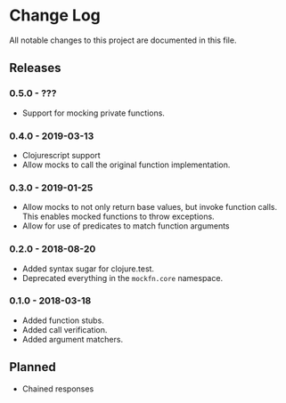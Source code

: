 # Change Log

All notable changes to this project are documented in this file.

## Releases

### 0.5.0 - ???
- Support for mocking private functions.

### 0.4.0 - 2019-03-13
- Clojurescript support
- Allow mocks to call the original function implementation.

### 0.3.0 - 2019-01-25
- Allow mocks to not only return base values, but invoke function calls.
  This enables mocked functions to throw exceptions.
- Allow for use of predicates to match function arguments

### 0.2.0 - 2018-08-20
- Added syntax sugar for clojure.test.
- Deprecated everything in the `mockfn.core` namespace.

### 0.1.0 - 2018-03-18
- Added function stubs.
- Added call verification.
- Added argument matchers. 

## Planned

- Chained responses
